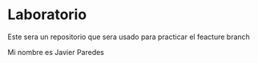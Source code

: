 # Laboratorio
Este sera un repositorio que sera usado para practicar el feacture branch

Mi nombre es Javier Paredes
